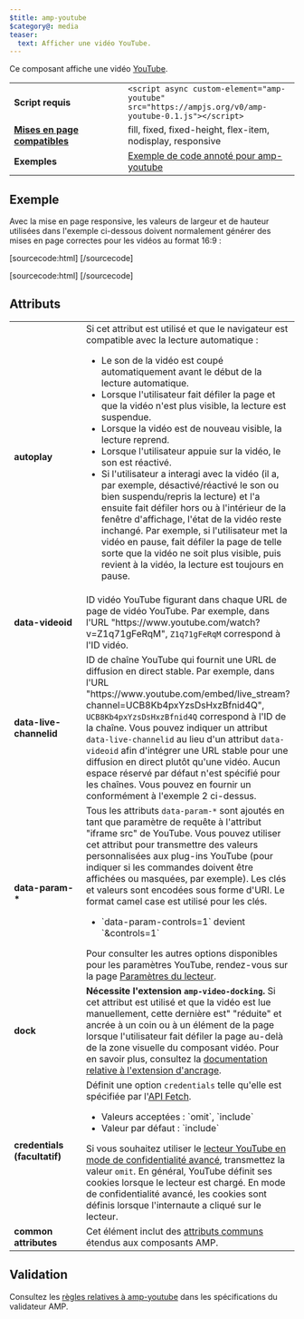 ```yaml
---
$title: amp-youtube
$category@: media
teaser:
  text: Afficher une vidéo YouTube.
---
```




<!--
       Copyright 2016 The AMP HTML Authors. All Rights Reserved.

       Licensed under the Apache License, Version 2.0 (the "License");
     you may not use this file except in compliance with the License.
     You may obtain a copy of the License at

     http://www.apache.org/licenses/LICENSE-2.0

     Unless required by applicable law or agreed to in writing, software
     distributed under the License is distributed on an "AS-IS" BASIS,
     WITHOUT WARRANTIES OR CONDITIONS OF ANY KIND, either express or implied.
     See the License for the specific language governing permissions and
     limitations under the License.
-->



Ce composant affiche une vidéo [YouTube](https://www.youtube.com/).

<table>
  <tr>
    <td width="40%"><strong>Script requis</strong></td>
    <td><code>&lt;script async custom-element="amp-youtube" src="https://ampjs.org/v0/amp-youtube-0.1.js">&lt;/script></code></td>
  </tr>
  <tr>
    <td class="col-fourty"><strong><a href="../../../documentation/guides-and-tutorials/develop/style_and_layout/control_layout.md">Mises en page compatibles</a></strong></td>
    <td>fill, fixed, fixed-height, flex-item, nodisplay, responsive</td>
  </tr>
  <tr>
    <td width="40%"><strong>Exemples</strong></td>
    <td><a href="https://ampbyexample.com/components/amp-youtube/">Exemple de code annoté pour amp-youtube</a></td>
  </tr>
</table>

## Exemple <a name="example"></a>

Avec la mise en page responsive, les valeurs de largeur et de hauteur utilisées dans l'exemple ci-dessous doivent normalement générer des mises en page correctes pour les vidéos au format 16:9 :

[sourcecode:html]
<amp-youtube
    data-videoid="mGENRKrdoGY"
    layout="responsive"
    width="480" height="270"></amp-youtube>
  [/sourcecode]

  [sourcecode:html]
  <amp-youtube
      id="myLiveChannel"
      data-live-channelid="UCB8Kb4pxYzsDsHxzBfnid4Q"
      width="358"
      height="204"
      layout="responsive">
    <amp-img
      src="https://i.ytimg.com/vi/Wm1fWz-7nLQ/hqdefault_live.jpg"
      placeholder
      layout="fill"
      />
  </amp-youtube>
  [/sourcecode]

## Attributs <a name="attributes"></a>

<table>
  <tr>
    <td width="40%"><strong>autoplay</strong></td>
    <td>Si cet attribut est utilisé et que le navigateur est compatible avec la lecture automatique :
      <ul>
        <li>Le son de la vidéo est coupé automatiquement avant le début de la lecture automatique.
        </li>
        <li>Lorsque l'utilisateur fait défiler la page et que la vidéo n'est plus visible, la lecture est suspendue.
        </li>
        <li>Lorsque la vidéo est de nouveau visible, la lecture reprend.
        </li>
        <li>Lorsque l'utilisateur appuie sur la vidéo, le son est réactivé.
        </li>
        <li>Si l'utilisateur a interagi avec la vidéo (il a, par exemple, désactivé/réactivé le son ou bien suspendu/repris la lecture) et l'a ensuite fait défiler hors ou à l'intérieur de la fenêtre d'affichage, l'état de la vidéo reste inchangé. Par exemple, si l'utilisateur met la vidéo en pause, fait défiler la page de telle sorte que la vidéo ne soit plus visible, puis revient à la vidéo, la lecture est toujours en pause.
        </li>
      </ul></td>
    </tr>
    <tr>
      <td width="40%"><strong>data-videoid</strong></td>
      <td>ID vidéo YouTube figurant dans chaque URL de page de vidéo YouTube.
          Par exemple, dans l'URL "https://www.youtube.com/watch?v=Z1q71gFeRqM", <code>Z1q71gFeRqM</code> correspond à l'ID vidéo.</td>
      </tr>
      <tr>
        <td width="40%"><strong>data-live-channelid</strong></td>
        <td>ID de chaîne YouTube qui fournit une URL de diffusion en direct stable. Par exemple, dans l'URL "https://www.youtube.com/embed/live_stream?channel=UCB8Kb4pxYzsDsHxzBfnid4Q", <code>UCB8Kb4pxYzsDsHxzBfnid4Q</code> correspond à l'ID de la chaîne. Vous pouvez indiquer un attribut <code>data-live-channelid</code> au lieu d'un attribut <code>data-videoid</code> afin d'intégrer une URL stable pour une diffusion en direct plutôt qu'une vidéo. Aucun espace réservé par défaut n'est spécifié pour les chaînes. Vous pouvez en fournir un conformément à l'exemple 2 ci-dessus.</td>
      </tr>
      <tr>
        <td width="40%"><strong>data-param-*</strong></td>
        <td>Tous les attributs <code>data-param-*</code> sont ajoutés en tant que paramètre de requête à l'attribut "iframe src" de YouTube. Vous pouvez utiliser cet attribut pour transmettre des valeurs personnalisées aux plug-ins YouTube (pour indiquer si les commandes doivent être affichées ou masquées, par exemple).
            Les clés et valeurs sont encodées sous forme d'URI. Le format camel case est utilisé pour les clés.
            <ul>
            <li>`data-param-controls=1` devient `&amp;controls=1`</li>
          </ul>
          Pour consulter les autres options disponibles pour les paramètres YouTube, rendez-vous sur la page <a href="https://developers.google.com/youtube/player_parameters">Paramètres du lecteur</a>.
        </td>
      </tr>
      <tr>
        <td width="40%"><strong>dock</strong></td>
        <td><strong>Nécessite l'extension <code>amp-video-docking</code>.</strong> Si cet attribut est utilisé et que la vidéo est lue manuellement, cette dernière est" "réduite" et ancrée à un coin ou à un élément de la page lorsque l'utilisateur fait défiler la page au-delà de la zone visuelle du composant vidéo.
            Pour en savoir plus, consultez la <a href="amp-video-docking.md">documentation relative à l'extension d'ancrage</a>.</td>
        </tr>
        <tr>
          <td width="40%"><strong>credentials (facultatif)</strong></td>
          <td>Définit une option <code>credentials</code> telle qu'elle est spécifiée par l'<a href="https://fetch.spec.whatwg.org/">API Fetch</a>.
            <ul>
              <li>Valeurs acceptées : `omit`, `include`</li>
              <li>Valeur par défaut : `include`</li>
            </ul>
            Si vous souhaitez utiliser le <a href="http://www.google.com/support/youtube/bin/answer.py?answer=141046">lecteur YouTube en mode de confidentialité avancé</a>, transmettez la valeur <code>omit</code>.
            En général, YouTube définit ses cookies lorsque le lecteur est chargé. En mode de confidentialité avancé, les cookies sont définis lorsque l'internaute a cliqué sur le lecteur.</td>
          </tr>
          <tr>
            <td width="40%"><strong>common attributes</strong></td>
            <td>Cet élément inclut des <a href="../../../documentation/guides-and-tutorials/learn/common_attributes.md">attributs communs</a> étendus aux composants AMP.</td>
          </tr>
        </table>

## Validation <a name="validation"></a>

Consultez les [règles relatives à amp-youtube](https://github.com/ampproject/amphtml/blob/main/extensions/amp-youtube/validator-amp-youtube.protoascii) dans les spécifications du validateur AMP.
